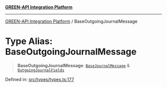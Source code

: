 [**GREEN-API Integration Platform**](../README.md)

***

[GREEN-API Integration Platform](../globals.md) / BaseOutgoingJournalMessage

# Type Alias: BaseOutgoingJournalMessage

> **BaseOutgoingJournalMessage**: [`BaseJournalMessage`](../interfaces/BaseJournalMessage.md) & [`OutgoingJournalFields`](../interfaces/OutgoingJournalFields.md)

Defined in: [src/types/types.ts:177](https://github.com/green-api/greenapi-integration/blob/20ab1c18eae4ff2cd48cede03d005dd7127abc0b/src/types/types.ts#L177)
